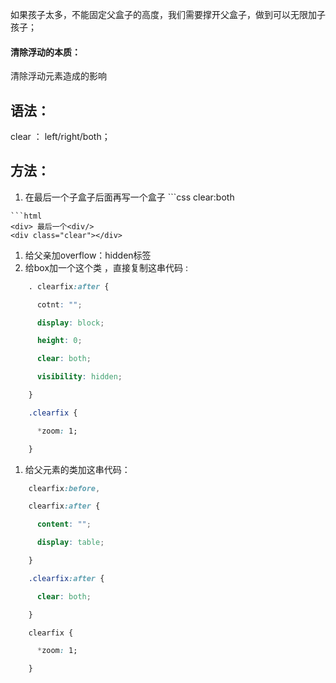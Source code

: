 如果孩子太多，不能固定父盒子的高度，我们需要撑开父盒子，做到可以无限加子孩子；
#### 清除浮动的本质：
清除浮动元素造成的影响
## 语法：
clear ： left/right/both；
## 方法：
1. 在最后一个子盒子后面再写一个盒子 ```css            clear:both
```
```html
<div> 最后一个<div/>
<div class="clear"></div>
```
1. 给父亲加overflow：hidden标签
2. 给box加一个这个类 ，直接复制这串代码 :
```css
    . clearfix:after {

      cotnt: "";

      display: block;

      height: 0;

      clear: both;

      visibility: hidden;

    }

    .clearfix {

      *zoom: 1;

    }
```
1. 给父元素的类加这串代码：
```css
    clearfix:before,

    clearfix:after {

      content: "";

      display: table;

    }

    .clearfix:after {

      clear: both;

    }

    clearfix {

      *zoom: 1;

    }
```